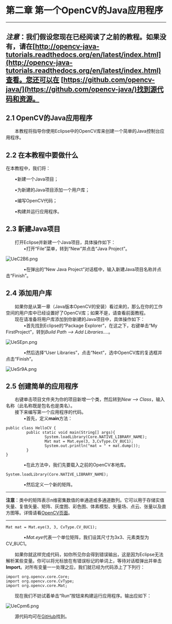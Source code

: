 # 第二章 第一个OpenCV的Java应用程序  

---
***注意***：我们假设您现在已经阅读了之前的教程。如果没有，请在[http://opencv-java-tutorials.readthedocs.org/en/latest/index.html](http://opencv-java-tutorials.readthedocs.org/en/latest/index.html)查看。您还可以在
[https://github.com/opencv-java/](https://github.com/opencv-java/)找到源代码和资源。
---  
## 2.1 OpenCV的Java应用程序
&emsp;&emsp;本教程将指导你使用Eclipse中的OpenCV库来创建一个简单的Java控制台应用程序。  

## 2.2 在本教程中要做什么 
在本教程中，我们将：  

&emsp;&emsp;•新建一个Java项目；  
            
&emsp;&emsp;•为新建的Java项目添加一个用户库；  
            
&emsp;&emsp;•编写OpenCV代码；  
            
&emsp;&emsp;•构建并运行应用程序。
  
## 2.3 新建Java项目
&emsp;&emsp;打开Eclipse并新建一个Java项目，具体操作如下：  
&emsp;&emsp;&emsp;&emsp;•打开“File”菜单，转到“New”并点击“Java Project”。
  
![UeC2B6.png](https://images.gitee.com/uploads/images/2020/0709/003848_6ef99d13_1464254.png) 
  
&emsp;&emsp;&emsp;&emsp;•在弹出的“New Java Project”对话框中，输入新建Java项目名称并点击“Finish”。
## 2.4 添加用户库
 &emsp;&emsp;如果你是从第一章（Java版本OpenCV的安装）看过来的，那么在你的工作空间的用户库中已经设置好了OpenCV库；如果不是，请查看前面教程。  
&emsp;&emsp;现在请准备将用户库添加到你新建的Java项目中，具体操作如下：  
&emsp;&emsp;&emsp;&emsp;•首先找到Eclipse的“Package Explorer”，在这之下，右键单击“My FirstProject”，转到*Build Path --> Add Libraries....*。
  
![UeSEpn.png](https://images.gitee.com/uploads/images/2020/0709/003847_67aade7f_1464254.png)  

&emsp;&emsp;&emsp;&emsp;•然后选择“User Libraries”，点击“Next”，选中OpenCV库的复选框并点击“Finish”。 
  
![UeSr9A.png](https://images.gitee.com/uploads/images/2020/0709/003846_63db9134_1464254.png)  
  
## 2.5 创建简单的应用程序
&emsp;&emsp;右键单击项目文件夹为你的项目新增一个类，然后转到*New --> Class*，输入名称（此名称既是包名也是类名）。   
&emsp;&emsp;接下来编写第一个应用程序的代码。  
&emsp;&emsp;&emsp;&emsp;•首先，定义**main**方法：
```  
public class HelloCV {
         public static void main(String[] args){  
                 System.loadLibrary(Core.NATIVE_LIBRARY_NAME);
                 Mat mat = Mat.eye(3, 3,CvType.CV_8UC1);
                 System.out.println("mat = " + mat.dump());
         }
}  
```
&emsp;&emsp;&emsp;&emsp;•在此方法中，我们先要载入之前的OpenCV本地库。
```  
System.loadLibrary(Core.NATIVE_LIBRARY_NAME);  
```
&emsp;&emsp;&emsp;&emsp;•然后定义一个新的矩阵。  

---
  **注意**：类中的矩阵表示n维密集数值的单通道或多通道数列。它可以用于存储实值矢量、复值矢量、矩阵、灰度图、彩色图、体素模型、矢量场、点云、张量以及直方图等。详情请看[OpenCV页面](http://docs.opencv.org/3.0.0/dc/d84/group__core__basic.html)。  
  
---
 
```  
Mat mat = Mat.eye(3, 3, CvType.CV_8UC1);
```  

&emsp;&emsp;&emsp;&emsp;•*Mat.eye*代表一个单位矩阵，我们设其尺寸为3x3、元素类型为CV_8UC1。   
  
&emsp;&emsp;如果你就这样完成代码，如你所见你会得到错误输出，这是因为Eclipse无法解析某些变量。你可以将光标放在有错误标记的单词上，等待对话框弹出并单击**Import**。对所有变量一一处理之后，我们就已经为代码添上了下列行：
 
```
import org.opencv.core.Core;
import org.opencv.core.CvType;
import org.opencv.core.Mat;
```  

&emsp;&emsp;现在我们不妨试着单击“Run”按钮来构建运行应用程序。输出应如下：    
  
 ![UeCpm6.png](https://images.gitee.com/uploads/images/2020/0709/003846_0e5bf15b_1464254.png)  
   
 &emsp;&emsp;源代码均可在[GitHub](https://github.com/opencv-java/getting-started/tree/master/HelloCV)找到。